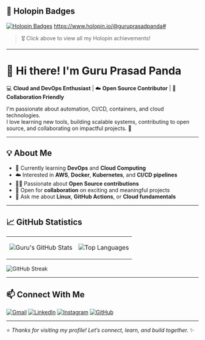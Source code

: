## 🏅 Holopin Badges

[![Holopin Badges](https://holopin.io/api/user/board?user=guruprasadpanda)](https://www.holopin.io/@guruprasadpanda#)
https://www.holopin.io/@guruprasadpanda#
> 🎖️ Click above to view all my Holopin achievements!

---

# 👋 Hi there! I'm **Guru Prasad Panda**

💻 **Cloud and DevOps Enthusiast** | ☁️ **Open Source Contributor** | 🤝 **Collaboration Friendly**

I'm passionate about automation, CI/CD, containers, and cloud technologies.  
I love learning new tools, building scalable systems, contributing to open source, and collaborating on impactful projects. 🚀

---

## 💡 About Me

- 🌱 Currently learning **DevOps** and **Cloud Computing**
- ☁️ Interested in **AWS**, **Docker**, **Kubernetes**, and **CI/CD pipelines**
- 🧑‍💻 Passionate about **Open Source contributions**
- 🤝 Open for **collaboration** on exciting and meaningful projects
- 💬 Ask me about **Linux**, **GitHub Actions**, or **Cloud fundamentals**

---

## 📈 GitHub Statistics

<table>
<tr>
<td>

![Guru's GitHub Stats](https://github-readme-stats.vercel.app/api?username=GURUPRASADPANDA&show_icons=true&theme=tokyonight)

</td>
<td>

![Top Languages](https://github-readme-stats.vercel.app/api/top-langs/?username=GURUPRASADPANDA&layout=compact&theme=tokyonight)

</td>
</tr>
</table>

![GitHub Streak](https://streak-stats.demolab.com?user=GURUPRASADPANDA&theme=tokyonight)

---

## 📫 Connect With Me

[![Gmail](https://img.shields.io/badge/Gmail-D14836?style=for-the-badge&logo=gmail&logoColor=white)](mailto:guruprasadpanda2027@gmail.com)
[![LinkedIn](https://img.shields.io/badge/LinkedIn-0077B5?style=for-the-badge&logo=linkedin&logoColor=white)](https://www.linkedin.com/in/guruprasadpanda/)
[![Instagram](https://img.shields.io/badge/Instagram-E4405F?style=for-the-badge&logo=instagram&logoColor=white)](https://www.instagram.com/guruprasadpanda_/)
[![GitHub](https://img.shields.io/badge/GitHub-181717?style=for-the-badge&logo=github&logoColor=white)](https://github.com/GURUPRASADPANDA)

---

⭐ *Thanks for visiting my profile! Let’s connect, learn, and build together.* ✨
